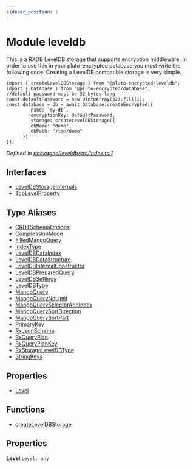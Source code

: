 ```yaml
---
sidebar_position: 1
---
```


# Module leveldb

This is a RXDB LevelDB storage that supports encryption middleware. In order to use this in your pluto-encrypted database you must write the following code: Creating a LevelDB compatible storage is very simple.

```
import { createLevelDBStorage } from "@pluto-encrypted/leveldb";
import { Database } from "@pluto-encrypted/database";
//default password must be 32 bytes long
const defaultPassword = new Uint8Array(32).fill(1);
const database = db = await Database.createEncrypted({
         name: `my-db`,
         encryptionKey: defaultPassword,
         storage: createLevelDBStorage({
         dbName: "demo",
         dbPath: "/tmp/demo"
      })
});
```

_Defined in [packages/leveldb/src/index.ts:1](https://github.com/atala-community-projects/pluto-encrypted/blob/48380434/packages/leveldb/src/index.ts#L1)_

## Interfaces
- [LevelDBStorageInternals](/docs/leveldb/LevelDBStorageInternals.md)
- [TopLevelProperty](/docs/leveldb/TopLevelProperty.md)

## Type Aliases
- [CRDTSchemaOptions](/docs/leveldb/CRDTSchemaOptions.md)
- [CompressionMode](/docs/leveldb/CompressionMode.md)
- [FilledMangoQuery](/docs/leveldb/FilledMangoQuery.md)
- [IndexType](/docs/leveldb/IndexType.md)
- [LevelDBDataIndex](/docs/leveldb/LevelDBDataIndex.md)
- [LevelDBDataStructure](/docs/leveldb/LevelDBDataStructure.md)
- [LevelDBInternalConstructor](/docs/leveldb/LevelDBInternalConstructor.md)
- [LevelDBPreparedQuery](/docs/leveldb/LevelDBPreparedQuery.md)
- [LevelDBSettings](/docs/leveldb/LevelDBSettings.md)
- [LevelDBType](/docs/leveldb/LevelDBType.md)
- [MangoQuery](/docs/leveldb/MangoQuery.md)
- [MangoQueryNoLimit](/docs/leveldb/MangoQueryNoLimit.md)
- [MangoQuerySelectorAndIndex](/docs/leveldb/MangoQuerySelectorAndIndex.md)
- [MangoQuerySortDirection](/docs/leveldb/MangoQuerySortDirection.md)
- [MangoQuerySortPart](/docs/leveldb/MangoQuerySortPart.md)
- [PrimaryKey](/docs/leveldb/PrimaryKey.md)
- [RxJsonSchema](/docs/leveldb/RxJsonSchema.md)
- [RxQueryPlan](/docs/leveldb/RxQueryPlan.md)
- [RxQueryPlanKey](/docs/leveldb/RxQueryPlanKey.md)
- [RxStorageLevelDBType](/docs/leveldb/RxStorageLevelDBType.md)
- [StringKeys](/docs/leveldb/StringKeys.md)

## Properties
- [Level](/docs/leveldb/Level.md)

## Functions
- [createLevelDBStorage](/docs/leveldb/createLevelDBStorage.md)

## Properties
**Level**
```Level: any```